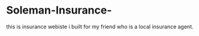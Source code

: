 # Soleman-Insurance-
this is insurance webiste i built for my friend who is a local insurance agent.
